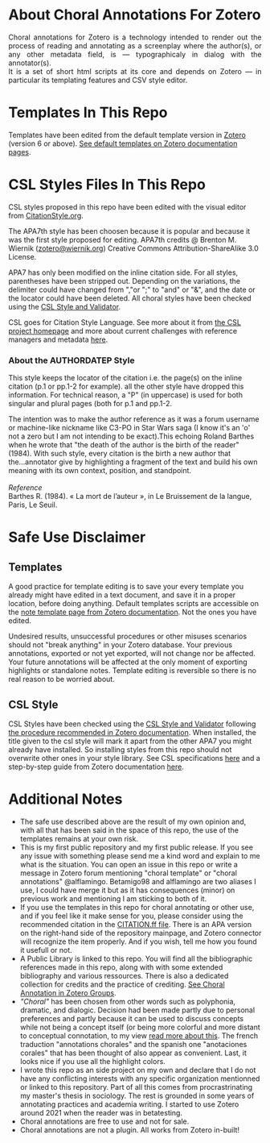 # About Choral Annotations For Zotero
<p align="justify">
Choral annotations for Zotero is a technology intended to render out the process of reading and annotating as a screenplay where the author(s), or any other metadata field, is — typographicaly in dialog with the annotator(s).<br />
It is a set of short html scripts at its core and depends on Zotero — in particular its templating features and CSV style editor.<br>

# Templates In This Repo
Templates have been edited from the default template version in [Zotero](https://www.zotero.org/about/) (version 6 or above). [See default templates on Zotero documentation pages](https://www.zotero.org/support/note_templates).
# CSL Styles Files In This Repo
CSL styles proposed in this repo have been edited with the visual editor from [CitationStyle.org](https://editor.citationstyles.org/visualEditor/).<br />

The APA7th style has been choosen because it is popular and because it was the first style proposed for editing. APA7th credits @ Brenton M. Wiernik (zotero@wiernik.org) Creative Commons Attribution-ShareAlike 3.0 License.<br />

APA7 has only been modified on the inline citation side. For all styles, parentheses have been stripped out. Depending on the variations, the delimiter could have changed from ","or ";" to "and" or "&", and the date or the locator could have been deleted. All choral styles have been checked using the [CSL Style and Validator](https://validator.citationstyles.org/).
  
CSL goes for Citation Style Language. See more about it from [the CSL project homepage](https://citationstyles.org/) and more about current challenges with reference managers and metadata [here](https://commonmeta.org/use-cases).
### About the AUTHORDATEP Style
This style keeps the locator of the citation i.e. the page(s) on the inline citation (p.1 or pp.1-2 for example). all the other style have dropped this information. For technical reason, a "P" (in uppercase) is used for both singular and plural pages (both for p.1 and pp.1-2.<br />
  
The intention was to make the author reference as it was a forum username or machine-like nickname like C3-PO in Star Wars saga (I know it's an 'o' not a zero but I am not intending to be exact).This echoing Roland Barthes when he wrote that "the death of the author is the birth of the reader" (1984). With such style, every citation is the birth a new author that the...annotator give by highlighting a fragment of the text and build his own meaning with its own context, position, and standpoint.
<br />
  <br />
  <i>Reference</i><br />
Barthes R. (1984). « La mort de l’auteur », in Le Bruissement de la langue, Paris, Le Seuil.

# Safe Use Disclaimer
## Templates
A good practice for template editing is to save your every template you already might have edited in a text document, and save it in a proper location, before doing anything. Default templates scripts are accessible on the [note template page from Zotero documentation](https://www.zotero.org/support/note_templates). Not the ones you have edited.

Undesired results, unsuccessful procedures or other misuses scenarios should not "break anything" in your Zotero database. Your previous annotations, exported or not yet exported, will not change nor be affected. Your future annotations will be affected at the only moment of exporting highlights or standalone notes. Template editing is reversible so there is no real reason to be worried about.

## CSL Style
CSL Styles have been checked using the [CSL Style and Validator](https://validator.citationstyles.org/) following [the procedure recommended in Zotero documentation](https://www.zotero.org/support/dev/citation_styles/style_editing_step-by-step#validation).
When installed, the title given to the csl style will mark it apart from the other APA7 you might already have installed. So installing styles from this repo should not overwrite other ones in your style library. See CSL specifications [here](https://docs.citationstyles.org/en/stable/specification.html) and a step-by-step guide from Zotero documentation [here](https://www.zotero.org/support/dev/citation_styles/style_editing_step-by-step).
  
# Additional Notes
* The safe use described above are the result of my own opinion and, with all that has been said in the space of this repo, the use of the templates remains at your own risk.<br>
* This is my first public repository and my first public release. If you see any issue with something please send me a kind word and explain to me what is the situation. You can open an issue in this repo or write a message in Zotero forum mentioning "choral template" or "choral annotations" @alflamingo. Betamigo98 and alflamingo are two aliases I use, I could have merge it but as it has consequences (minor) on previous work and mentioning I am sticking to both of it.
* If you use the templates in this repo for choral annotating or other use, and if you feel like it make sense for you, please consider using the recommended citation in the [CITATION.ff file](https://github.com/betamigo98/Choral-Annotations-For-Zotero/blob/main/CITATION.cff). There is an APA version on the right-hand side of the repository mainpage, and Zotero connector will recognize the item properly. And if you wish, tell me how you found it usefull or not.
* A Public Library is linked to this repo. You will find all the bibliographic references made in this repo, along with with some extended bibliography and various ressources. There is also a dedicated collection for credits and the practice of crediting. [See Choral Annotation in Zotero Groups](https://www.zotero.org/groups/4989639/choral_annotations_library).
* <i>"Choral"</i> has been chosen from other words such as polyphonia, dramatic, and dialogic. Decision had been made partly due to personal preferences and partly because it can be used to discuss concepts while not being a concept itself (or being more colorful and more distant to conceptual connotation, to my view [read more about this](https://github.com/betamigo98/Choral-Annotations-For-Zotero/blob/main/README.md#more-about-choral-annotations). The french traduction "annotations chorales" and the spanish one "anotaciones corales" that has been thought of also appear as convenient. Last, it looks nice if you use all the highlight colors.
* I wrote this repo as an side project on my own and declare that I do not have any conflicting interests with any specific organization mentionned or linked to this repository. Part of all this comes from procrastrinating my master's thesis in sociology. The rest is grounded in some years of annotating practices and academia writing. I started to use Zotero around 2021 when the reader was in betatesting.
* Choral annotations are free to use and not for sale. 
* Choral annotations are not a plugin. All works from Zotero in-built!
